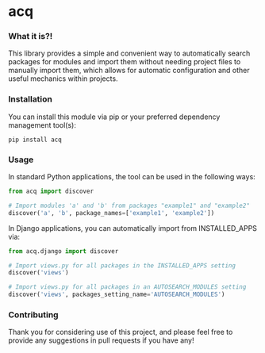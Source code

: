 # acq


### What it is?!

This library provides a simple and convenient way to
automatically search packages for modules and import them
without needing project files to manually import them, which
allows for automatic configuration and other useful mechanics
within projects.


### Installation

You can install this module via pip or your preferred dependency management
tool(s):

    pip install acq


### Usage

In standard Python applications, the tool can be used in the following ways:

```python
from acq import discover

# Import modules 'a' and 'b' from packages "example1" and "example2"
discover('a', 'b', package_names=['example1', 'example2'])
```

In Django applications, you can automatically import from INSTALLED_APPS via:

```python
from acq.django import discover

# Import views.py for all packages in the INSTALLED_APPS setting
discover('views')

# Import views.py for all packages in an AUTOSEARCH_MODULES setting
discover('views', packages_setting_name='AUTOSEARCH_MODULES')

```


### Contributing

Thank you for considering use of this project, and please feel
free to provide any suggestions in pull requests if you have
any!
